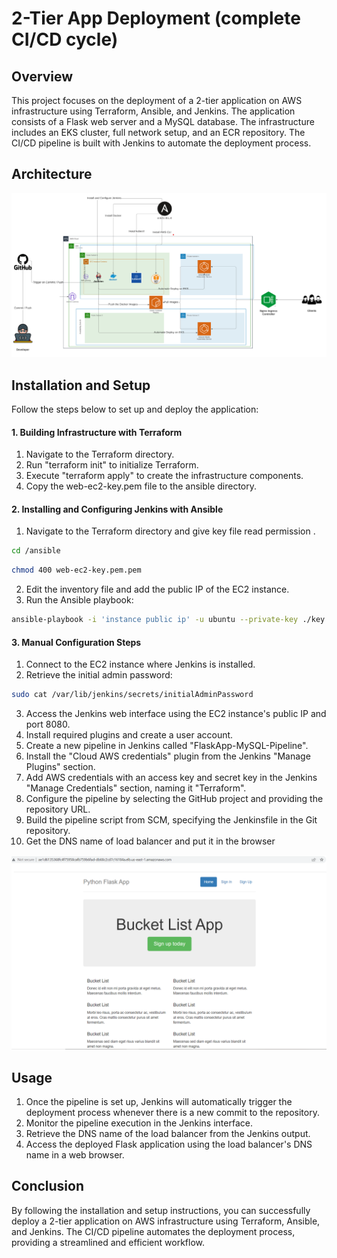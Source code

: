 # 2-Tier App Deployment (complete CI/CD cycle) 
## Overview
This project focuses on the deployment of a 2-tier application on AWS infrastructure using Terraform, Ansible, and Jenkins. The application consists of a Flask web server and a MySQL database. The infrastructure includes an EKS cluster, full network setup, and an ECR repository. The CI/CD pipeline is built with Jenkins to automate the deployment process.

## Architecture
<img src=https://github.com/MohamedAhmedAbdo/2-tier-app-flask---MySql---Devops-project/blob/main/Diagrams/project-diagram%20.png>



## Installation and Setup
Follow the steps below to set up and deploy the application:

#### 1. Building Infrastructure with Terraform

1. Navigate to the Terraform directory.
2. Run "terraform init" to initialize Terraform.
3. Execute "terraform apply" to create the infrastructure components.
4. Copy the web-ec2-key.pem file to the ansible directory.

#### 2. Installing and Configuring Jenkins with Ansible
1. Navigate to the Terraform directory and give key file read permission   .
```bash
cd /ansible
```
```bash
chmod 400 web-ec2-key.pem.pem
```
2. Edit the inventory file and add the public IP of the EC2 instance.
3. Run the Ansible playbook:
```bash
ansible-playbook -i 'instance public ip' -u ubuntu --private-key ./key.pem playbook.yaml
```
#### 3. Manual Configuration Steps
  1. Connect to the EC2 instance where Jenkins is installed.
  2. Retrieve the initial admin password:
  ```bash
  sudo cat /var/lib/jenkins/secrets/initialAdminPassword
  ```
  3. Access the Jenkins web interface using the EC2 instance's public IP and port 8080.
  4. Install required plugins and create a user account.
  5. Create a new pipeline in Jenkins called "FlaskApp-MySQL-Pipeline".
  6. Install the "Cloud AWS credentials" plugin from the Jenkins "Manage Plugins" section.
  7. Add AWS credentials with an access key and secret key in the Jenkins "Manage Credentials" section, naming it "Terraform".
  8. Configure the pipeline by selecting the GitHub project and providing the repository URL.
  9. Build the pipeline script from SCM, specifying the Jenkinsfile in the Git repository.
  10. Get the DNS name of load balancer and put it in the browser
  <img src=https://github.com/MohamedAhmedAbdo/2-tier-app-flask---MySql---Devops-project/blob/main/Diagrams/Bucket%20List.png>

## Usage
1. Once the pipeline is set up, Jenkins will automatically trigger the deployment process whenever there is a new commit to the repository.
2. Monitor the pipeline execution in the Jenkins interface.
3. Retrieve the DNS name of the load balancer from the Jenkins output.
4. Access the deployed Flask application using the load balancer's DNS name in a web browser.


## Conclusion
By following the installation and setup instructions, you can successfully deploy a 2-tier application on AWS infrastructure using Terraform, Ansible, and Jenkins. The CI/CD pipeline automates the deployment process, providing a streamlined and efficient workflow.
